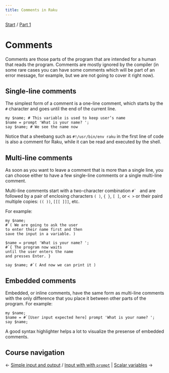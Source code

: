 ```yaml
---
title: Comments in Raku
---
```


[Start](/raku-course/) / [Part 1](/raku-course/part1)

# Comments

Comments are those parts of the program that are intended for a human that reads the program. Comments are mostly ignored by the compiler (in some rare cases you can have some comments which will be part of an error message, for example, but we are not going to cover it right now).

## Single-line comments

The simplest form of a comment is a one-line comment, which starts by the `#` character and goes until the end of the current line.

    my $name; # This variable is used to keep user’s name
    $name = prompt 'What is your name? ';
    say $name; # We see the name now

Notice that a sheebang such as `#!/usr/bin/env raku` in the first line of code is also a comment for Raku, while it can be read and executed by the shell.

## Multi-line comments

As soon as you want to leave a comment that is more than a single line, you can choose either to have a few single-line comments or a single multi-line comment.

Multi-line comments start with a two-character combination ``#` `` and are followed by a pair of enclosing characters `( )`, `{ }`, `[ ]`, or `< >` or their paird multiple copies: `(( ))`, `[[[ ]]]`, etc.

For example:

    my $name;
    #`( We are going to ask the user
    to enter their name first and then
    save the input in a variable. )

    $name = prompt 'What is your name? ';
    #`{ The program now waits
    until the user enters the name
    and presses Enter. }

    say $name; #`( And now we can print it )

## Embedded comments

Embedded, or inline comments, have the same form as multi-line comments with the only difference that you place it between other parts of the program. For example:

    my $name;
    $name = #`[User input expected here] prompt 'What is your name? ';
    say $name;

A good syntax highlighter helps a lot to visualize the presense of embedded comments.

## Course navigation

← [Simple input and output](/raku-course/simple-input-output) / [Input with with `prompt`](/raku-course/simple-input-output/prompt) | [Scalar variables](/raku-course/scalar-variables)  →
